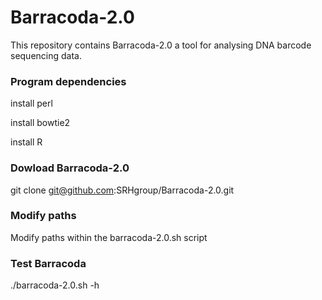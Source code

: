 # Barracoda-2.0
This repository contains Barracoda-2.0 a tool for analysing DNA barcode sequencing data. 

### Program dependencies
install perl 

install bowtie2 

install R 

### Dowload Barracoda-2.0 
git clone git@github.com:SRHgroup/Barracoda-2.0.git

### Modify paths 
Modify paths within the barracoda-2.0.sh script

### Test Barracoda  
./barracoda-2.0.sh -h
